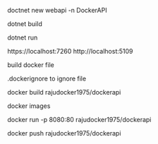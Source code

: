 <!--1. Create webapi project in  cli -->
doctnet new webapi -n DockerAPI

<!--2. Build dotnet project -->
dotnet build

<!--3. Run dotnet project -->
dotnet run

https://localhost:7260
http://localhost:5109


<!--4. Create Dockerfile -->
build docker file

<!--5. Create .net Ignore to excluse /bin and /obj -->
.dockerignore to ignore file

<!--6. build docker images from docker file -->
docker build rajudocker1975/dockerapi

<!--7. List docker images -->
docker images

<!-- 8. run docker container  -->
docker run  -p 8080:80 rajudocker1975/dockerapi
<!-- 9. push to docker repository -->
   docker push rajudocker1975/dockerapi